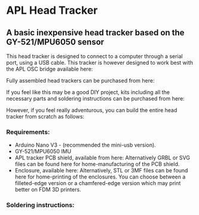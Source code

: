 # APL Head Tracker

## A basic inexpensive head tracker based on the GY-521/MPU6050 sensor

This head tracker is designed to connect to a computer through a serial port, using a USB cable. This tracker is however designed to work best with the APL OSC bridge available here:

Fully assembled head trackers can be purchased from here: 

If you feel like this may be a good DIY project, kits including all the necessary parts and soldering instructions can be purchased from here:

However, if you feel really adventurous, you can build the entire head tracker from scratch as follows:

### Requirements:
- Arduino Nano V3 - (recommended the mini-usb version). 
- GY-521/MPU6050 IMU 
- APL tracker PCB shield, available from here: Alternatively GRBL or SVG files can be found here for home-manufacturing of the PCB shield. 
- Enclosure, available here: Alternatively, STL or 3MF files can be found here for home-printing of the enclosures. You can choose between a filleted-edge version or a chamfered-edge version which may print better on FDM 3D printers. 

### Soldering instructions:

